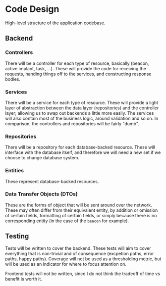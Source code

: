 # Code Design

High-level structure of the application codebase.

## Backend

### Controllers

There will be a controller for each type of resource, basically (beacon, active implant, task, ...). These will provide the code for receiving the requests, handing things off to the services, and constructing response bodies.

### Services

There will be a service for each type of resource. These will provide a light layer of abstraction between the data layer (repositories) and the controller layer; allowing us to swap out backends a little more easily. The services will also contain most of the business logic, around validation and so on. In comparison, the controllers and repositories will be fairly "dumb".

### Repositories

There will be a repository for each database-backed resource. These will interface with the database itself, and therefore we will need a new set if we choose to change database system.

### Entities

These represent database-backed resources.

### Data Transfer Objects (DTOs)

These are the forms of object that will be sent around over the network. These may often differ from their equivalent entity, by addition or omission of certain fields, formatting of certain fields, or simply because there is no corresponding entity (in the case of the `beacon` for example).

## Testing

Tests will be written to cover the backend. These tests will aim to cover everything that is non-trivial and of consequence (excpetion paths, error paths, happy paths). Coverage will not be used as a thresholding metric, but will be used as an indicator for where to focus attention on.

Frontend tests will not be written, since I do not think the tradeoff of time vs benefit is worth it.